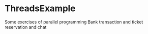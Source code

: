 # ThreadsExample
Some exercises of parallel programming
Bank transaction and ticket reservation and chat
